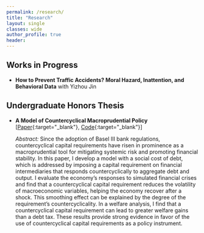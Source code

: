 ```yaml
---
permalink: /research/
title: "Research"
layout: single
classes: wide
author_profile: true
header:
---
```


## Works in Progress

- **How to Prevent Traffic Accidents? Moral Hazard, Inattention, and Behavioral Data**
	with Yizhou Jin

## Undergraduate Honors Thesis

- **A Model of Countercyclical Macroprudential Policy**<br>
	[[Paper](/assets/docs/YuThomas_HonorsThesis.pdf){:target="_blank"}, [Code](https://github.com/thomasyu1000/yu2019_thesis/){:target="_blank"}]

	*Abstract:* Since the adoption of Basel III bank regulations, countercyclical capital requirements have risen in
	prominence as a macroprudential tool for mitigating systemic risk and promoting financial stability.
	In this paper, I develop a model with a social cost of debt, which is addressed by imposing a capital
	requirement on financial intermediaries that responds countercyclically to aggregate debt and output.
	I evaluate the economy’s responses to simulated financial crises and find that a countercyclical capital
	requirement reduces the volatility of macroeconomic variables, helping the economy recover after a shock.
	This smoothing effect can be explained by the degree of the requirement’s countercyclicality. In a welfare
	analysis, I find that a countercyclical capital requirement can lead to greater welfare gains than a debt
	tax. These results provide strong evidence in favor of the use of countercyclical capital requirements as
	a policy instrument.
